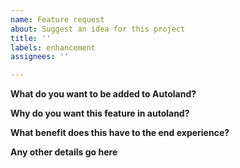 ```yaml
---
name: Feature request
about: Suggest an idea for this project
title: ''
labels: enhancement
assignees: ''

---
```


**What do you want to be added to Autoland?**

**Why do you want this feature in autoland?**

**What benefit does this have to the end experience?**

**Any other details go here**
